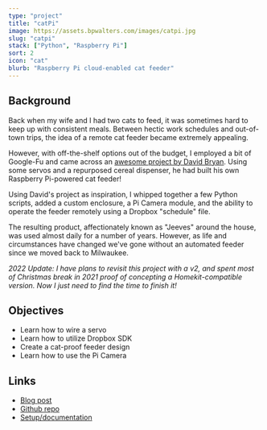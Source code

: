 ```yaml
---
type: "project"
title: "catPi"
image: https://assets.bpwalters.com/images/catpi.jpg
slug: "catpi"
stack: ["Python", "Raspberry Pi"]
sort: 2
icon: "cat"
blurb: "Raspberry Pi cloud-enabled cat feeder"
---
```


## Background

Back when my wife and I had two cats to feed, it was sometimes hard to keep up with consistent meals. Between hectic work schedules and out-of-town trips, the idea of a remote cat feeder became extremely appealing.

However, with off-the-shelf options out of the budget, I employed a bit of Google-Fu and came across an [awesome project by David Bryan](http://drstrangelove.net/2013/12/raspberry-pi-power-cat-feeder-updates). Using some servos and a repurposed cereal dispenser, he had built his own Raspberry Pi-powered cat feeder!

Using David's project as inspiration, I whipped together a few Python scripts, added a custom enclosure, a Pi Camera module, and the ability to operate the feeder remotely using a Dropbox "schedule" file.

The resulting product, affectionately known as "Jeeves" around the house, was used almost daily for a number of years. However, as life and circumstances have changed we've gone without an automated feeder since we moved back to Milwaukee.

*2022 Update: I have plans to revisit this project with a v2, and spent most of Christmas break in 2021 proof of concepting a Homekit-compatible version. Now I just need to find the time to finish it!*

## Objectives

* Learn how to wire a servo
* Learn how to utilize Dropbox SDK
* Create a cat-proof feeder design
* Learn how to use the Pi Camera

## Links

* [Blog post](https://bpwalters.com/blog/raspberry-pi-powered-internet-cat-feeder/)
* [Github repo](https://github.com/bendrick92/catPi)
* [Setup/documentation](https://github.com/bendrick92/catPi#catpi)
